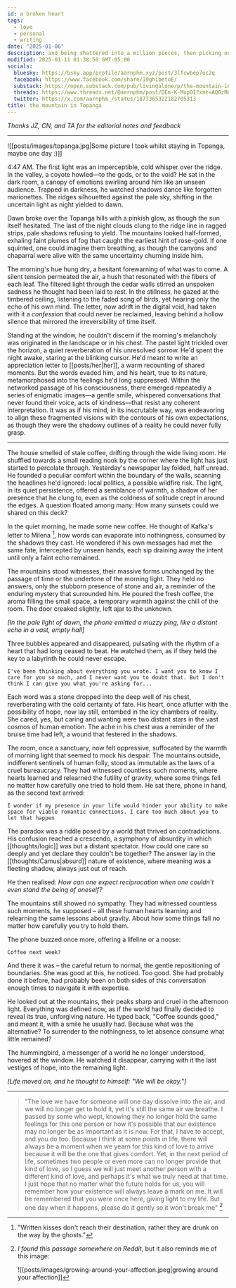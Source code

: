 ```yaml
---
id: a broken heart
tags:
  - love
  - personal
  - writing
date: "2025-01-06"
description: and being shattered into a million pieces, then picking oneself up.
modified: 2025-01-11 01:38:50 GMT-05:00
socials:
  bluesky: https://bsky.app/profile/aarnphm.xyz/post/3lfcwbep7oc2q
  facebook: https://www.facebook.com/share/19ghibetuE/
  substack: https://open.substack.com/pub/livingalone/p/the-mountain-in-topanga?r=1z8i4s&utm_campaign=post&utm_medium=web&showWelcomeOnShare=true
  threads: https://www.threads.net/@aarnphm/post/DEm-K-MupOI?xmt=AQGzRHMdXH5DSfLXjFzaP7AaiQrOnZuBcssNa-ebWN5QLw
  twitter: https://x.com/aarnphm_/status/1877365322182705313
title: the mountain in Topanga
---
```


_Thanks JZ, CN, and TA for the editorial notes and feedback_

---

![[posts/images/topanga.jpg|Some picture I took whilst staying in Topanga, maybe one day :)]]

4:47 AM. The first light was an imperceptible, cold whisper over the ridge. In the valley, a coyote howled—to the gods, or to the void? He sat in the dark room, a canopy of emotions swirling around him like an unseen audience. Trapped in darkness, he watched shadows dance like forgotten marionettes. The ridges silhouetted against the pale sky, shifting in the uncertain light as night yielded to dawn.

Dawn broke over the Topanga hills with a pinkish glow, as though the sun itself hesitated. The last of the night clouds clung to the ridge line in ragged strips, pale shadows refusing to yield. The mountains looked half-formed, exhaling faint plumes of fog that caught the earliest hint of rose-gold. If one squinted, one could imagine them breathing, as though the canyons and chaparral were alive with the same uncertainty churning inside him.

The morning's hue hung dry, a hesitant forewarning of what was to come. A silent tension permeated the air, a hush that resonated with the fibers of each leaf. The filtered light through the cedar walls stirred an unspoken sadness he thought had been laid to rest. In the stillness, he gazed at the timbered ceiling, listening to the faded song of birds, yet hearing only the echo of his own mind. The letter, now adrift in the digital void, had taken with it a _confession_ that could never be reclaimed, leaving behind a hollow silence that mirrored the irreversibility of time itself.

Standing at the window, he couldn't discern if the morning's melancholy was originated in the landscape or in his chest. The pastel light trickled over the horizon, a quiet reverberation of his unresolved sorrow. He'd spent the night awake, staring at the blinking cursor. He'd meant to write an appreciation letter to [[posts/her|her]], a warm recounting of shared moments. But the words evaded him, and his heart, true to its nature, metamorphosed into the feelings he'd long suppressed. Within the networked passage of his consciousness, there emerged repeatedly a series of enigmatic images—a gentle smile, whispered conversations that never found their voice, acts of kindness—that resist any coherent interpretation. It was as if his mind, in its inscrutable way, was endeavoring to align these fragmented visions with the contours of his own expectations, as though they were the shadowy outlines of a reality he could never fully grasp.

---

The house smelled of stale coffee, drifting through the wide living room. He shuffled towards a small reading nook by the corner where the light has just started to percolate through. Yesterday's newspaper lay folded, half unread. He founded a peculiar comfort within the boundary of the walls, scanning the headlines he'd ignored: local politics, a possible wildfire risk. The light, in its quiet persistence, offered a semblance of warmth, a shadow of her presence that he clung to, even as the coldness of solitude crept in around the edges. A question floated among many: How many sunsets could we shared on this deck?

In the quiet morning, he made some new coffee. He thought of Kafka's letter to Milena [^kafka], how words can evaporate into nothingness, consumed by the shadows they cast. He wondered if his own messages had met the same fate, intercepted by unseen hands, each sip draining away the intent until only a faint echo remained.

[^kafka]: "Written kisses don't reach their destination, rather they are drunk on the way by the ghosts."

The mountains stood witnesses, their massive forms unchanged by the passage of time or the undertone of the morning light. They held no answers, only the stubborn presence of stone and air, a reminder of the enduring mystery that surrounded him. He poured the fresh coffee, the aroma filling the small space, a temporary warmth against the chill of the room. The door creaked slightly, left ajar to the unknown.

_[In the pale light of dawn, the phone emitted a muzzy ping, like a distant echo in a vast, empty hall]_

Three bubbles appeared and disappeared, pulsating with the rhythm of a heart that had long ceased to beat. He watched them, as if they held the key to a labyrinth he could never escape.

```sms
I've been thinking about everything you wrote. I want you to know I care for you so much, and I never want you to doubt that. But I don't think I can give you what you're asking for...
```

Each word was a stone dropped into the deep well of his chest, reverberating with the cold certainty of fate. His heart, once aflutter with the possibility of hope, now lay still, entombed in the icy chambers of reality. She cared, yes, but caring and wanting were two distant stars in the vast cosmos of human emotion. The ache in his chest was a reminder of the bruise time had left, a wound that festered in the shadows.

The room, once a sanctuary, now felt oppressive, suffocated by the warmth of morning light that seemed to mock his despair. The mountains outside, indifferent sentinels of human folly, stood as immutable as the laws of a cruel bureaucracy. They had witnessed countless such moments, where hearts learned and relearned the futility of gravity, where some things fell no matter how carefully one tried to hold them. He sat there, phone in hand, as the second text arrived:

```sms
I wonder if my presence in your life would hinder your ability to make space for viable romantic connections. I care too much about you to let that happen
```

The paradox was a riddle posed by a world that thrived on contradictions. His confusion reached a crescendo, a symphony of absurdity in which [[thoughts/logic]] was but a distant spectator. How could one care so deeply and yet declare they couldn't be together? The answer lay in the [[thoughts/Camus|absurd]] nature of existence, where meaning was a fleeting shadow, always just out of reach.

He then realised: _How can one expect reciprocation when one couldn't even stand the being of oneself?_

The mountains still showed no sympathy. They had witnessed countless such moments, he supposed – all these human hearts learning and relearning the same lessons about gravity. About how some things fall no matter how carefully you try to hold them.

The phone buzzed once more, offering a lifeline or a noose:

```sms
Coffee next week?
```

And there it was – the careful return to normal, the gentle repositioning of boundaries. She was good at this, he noticed. Too good. She had probably done it before, had probably been on both sides of this conversation enough times to navigate it with expertise.

He looked out at the mountains, their peaks sharp and cruel in the afternoon light. Everything was defined now, as if the world had finally decided to reveal its true, unforgiving nature. He typed back, "Coffee sounds good," and meant it, with a smile he usually had. Because what was the alternative? To surrender to the nothingness, to let absence consume what little remained?

The hummingbird, a messenger of a world he no longer understood, hovered at the window. He watched it disappear, carrying with it the last vestiges of hope, into the remaining light.

_[Life moved on, and he thought to himself: "We will be okay."]_

---

> "The love we have for someone will one day dissolve into the air, and we will no longer get to hold it, yet it's still the same air we breathe. I passed by some who wept, knowing they no longer hold the same feelings for this one person or how it's possible that our existence may no longer be as important as it is now. For that, I have to accept, and you do too. Because I think at some points in life, there will always be a moment when we yearn for this kind of love to arrive because it will be the one that gives comfort. Yet, in the next period of life, sometimes two people or even more can no longer provide that kind of love, so I guess we will just meet another person with a different kind of love, and perhaps it's what we truly need at that time. I just hope that no matter what the future holds for us, you will remember how your existence will always leave a mark on me. It will be remembered that you were once here, giving light to my life. But one day when it happens, please do it gently so it won't break me" [^affection]

[^affection]: _I found this passage somewhere on Reddit_, but it also reminds me of this image:

    ![[posts/images/growing-around-your-affection.jpeg|growing around your affection]]
